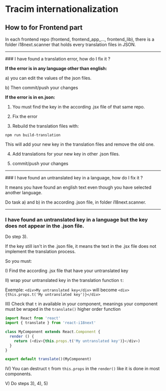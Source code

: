 # Tracim internationalization

## How to for Frontend part

In each frontend repo (frontend, frontend_app_..., frontend_lib), there is a folder i18next.scanner that holds every translation files in JSON.

___

### I have found a translation error, how do I fix it ?

**If the error is in any language other than english:**

a) you can edit the values of the json files.

b) Then commit/push your changes

**If the error is in en.json:**

1) You must find the key in the according .jsx file of that same repo.

2) Fix the error
 
3) Rebuild the translation files with:

`npm run build-translation`

This will add your new key in the translation files and remove the old one.

4) Add translations for your new key in other .json files.

5) commit/push your changes

___

### I have found an untranslated key in a language, how do I fix it ?

It means you have found an english text even though you have selected another language. 

Do task a) and b) in the according .json file, in folder i18next.scanner.

___

### I have found an untranslated key in a language but the key does not appear in the .json file.

Do step 3).

If the key still isn't in the .json file, it means the text in the .jsx file does not implement the translation process.

So you must:

I) Find the according .jsx file that have your untranslated key

II) wrap your untranslated key in the translation function `t`:

Exemple: `<div>My untranslated key</div>` will become `<div>{this.props.t('My untranslated key')}</div>`

III) Check that `t` in available in your component, meanings your component must be wraped in the `translate()` higher order function

``` javascript
import React from 'react'
import { translate } from 'react-i18next'

class MyComponent extends React.Component {
  render () {
    return (<div>{this.props.t('My untranslated key')}</div>)
  }
}

export default translate()(MyComponent)
```

IV) You can destruct `t` from `this.props` in the `render()` like it is done in most components.

V) Do steps 3), 4), 5)
